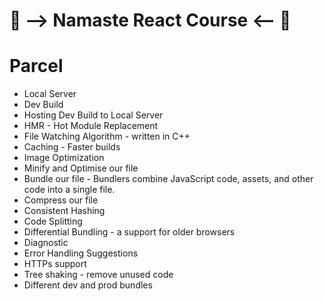 # 📖 --> Namaste React Course <-- 📝

# Parcel

- Local Server
- Dev Build
- Hosting Dev Build to Local Server
- HMR - Hot Module Replacement
- File Watching Algorithm - written in C++
- Caching - Faster builds
- Image Optimization
- Minify and Optimise our file
- Bundle our file - Bundlers combine JavaScript code, assets, and other code into a single file.
- Compress our file
- Consistent Hashing
- Code Splitting
- Differential Bundling - a support for older browsers
- Diagnostic
- Error Handling Suggestions
- HTTPs support
- Tree shaking - remove unused code
- Different dev and prod bundles
